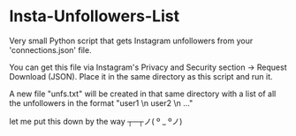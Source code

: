 # Insta-Unfollowers-List
Very small Python script that gets Instagram unfollowers from your 'connections.json' file.

You can get this file via Instagram's Privacy and Security section -> Request Download (JSON). Place it in the same directory as this script and run it.

A new file "unfs.txt" will be created in that same directory with a list of all the unfollowers in the format "user1 \n user2 \n ..."













let me put this down by the way     ┬─┬ノ( º _ ºノ)
